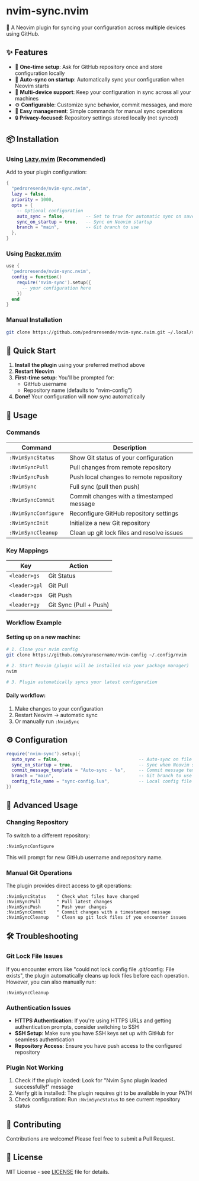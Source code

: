 # nvim-sync.nvim

🔄 A Neovim plugin for syncing your configuration across multiple devices using GitHub.

## ✨ Features

- 🚀 **One-time setup**: Ask for GitHub repository once and store configuration locally
- 🔄 **Auto-sync on startup**: Automatically sync your configuration when Neovim starts
- 📱 **Multi-device support**: Keep your configuration in sync across all your machines
- ⚙️ **Configurable**: Customize sync behavior, commit messages, and more
- 🔧 **Easy management**: Simple commands for manual sync operations
- 🔒 **Privacy-focused**: Repository settings stored locally (not synced)

## 📦 Installation

### Using [Lazy.nvim](https://github.com/folke/lazy.nvim) (Recommended)

Add to your plugin configuration:

```lua
{
  "pedroresende/nvim-sync.nvim",
  lazy = false,
  priority = 1000,
  opts = {
    -- Optional configuration
    auto_sync = false,        -- Set to true for automatic sync on save
    sync_on_startup = true,   -- Sync on Neovim startup
    branch = "main",          -- Git branch to use
  },
}
```

### Using [Packer.nvim](https://github.com/wbthomason/packer.nvim)

```lua
use {
  'pedroresende/nvim-sync.nvim',
  config = function()
    require('nvim-sync').setup({
      -- your configuration here
    })
  end
}
```

### Manual Installation

```bash
git clone https://github.com/pedroresende/nvim-sync.nvim.git ~/.local/share/nvim/site/pack/packer/start/nvim-sync.nvim
```

## 🚀 Quick Start

1. **Install the plugin** using your preferred method above
2. **Restart Neovim** 
3. **First-time setup**: You'll be prompted for:
   - GitHub username
   - Repository name (defaults to "nvim-config")
4. **Done!** Your configuration will now sync automatically

## 📖 Usage

### Commands

| Command | Description |
|---------|-------------|
| `:NvimSyncStatus` | Show Git status of your configuration |
| `:NvimSyncPull` | Pull changes from remote repository |
| `:NvimSyncPush` | Push local changes to remote repository |
| `:NvimSync` | Full sync (pull then push) |
| `:NvimSyncCommit` | Commit changes with a timestamped message |
| `:NvimSyncConfigure` | Reconfigure GitHub repository settings |
| `:NvimSyncInit` | Initialize a new Git repository |
| `:NvimSyncCleanup` | Clean up git lock files and resolve issues |

### Key Mappings

| Key | Action |
|-----|--------|
| `<leader>gs` | Git Status |
| `<leader>gpl` | Git Pull |
| `<leader>gps` | Git Push |
| `<leader>gy` | Git Sync (Pull + Push) |

### Workflow Example

#### Setting up on a new machine:
```bash
# 1. Clone your nvim config
git clone https://github.com/yourusername/nvim-config ~/.config/nvim

# 2. Start Neovim (plugin will be installed via your package manager)
nvim

# 3. Plugin automatically syncs your latest configuration
```

#### Daily workflow:
1. Make changes to your configuration
2. Restart Neovim → automatic sync
3. Or manually run `:NvimSync`

## ⚙️ Configuration

```lua
require('nvim-sync').setup({
  auto_sync = false,                              -- Auto-sync on file save
  sync_on_startup = true,                         -- Sync when Neovim starts
  commit_message_template = "Auto-sync - %s",     -- Commit message template
  branch = "main",                                -- Git branch to use
  config_file_name = "sync-config.lua",           -- Local config file name
})
```

## 🔧 Advanced Usage

### Changing Repository

To switch to a different repository:

```vim
:NvimSyncConfigure
```

This will prompt for new GitHub username and repository name.

### Manual Git Operations

The plugin provides direct access to git operations:

```vim
:NvimSyncStatus    " Check what files have changed
:NvimSyncPull      " Pull latest changes
:NvimSyncPush      " Push your changes
:NvimSyncCommit    " Commit changes with a timestamped message
:NvimSyncCleanup   " Clean up git lock files if you encounter issues
```

## 🛠️ Troubleshooting

### Git Lock File Issues

If you encounter errors like "could not lock config file .git/config: File exists", the plugin automatically cleans up lock files before each operation. However, you can also manually run:

```vim
:NvimSyncCleanup
```

### Authentication Issues

- **HTTPS Authentication**: If you're using HTTPS URLs and getting authentication prompts, consider switching to SSH
- **SSH Setup**: Make sure you have SSH keys set up with GitHub for seamless authentication
- **Repository Access**: Ensure you have push access to the configured repository

### Plugin Not Working

1. Check if the plugin loaded: Look for "Nvim Sync plugin loaded successfully!" message
2. Verify git is installed: The plugin requires git to be available in your PATH
3. Check configuration: Run `:NvimSyncStatus` to see current repository status

## 🤝 Contributing

Contributions are welcome! Please feel free to submit a Pull Request.

## 📄 License

MIT License - see [LICENSE](LICENSE) file for details.
